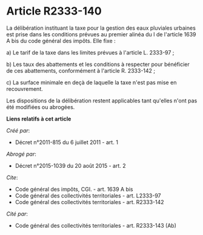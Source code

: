 # Article R2333-140

La délibération instituant la taxe pour la gestion des eaux pluviales urbaines est prise dans les conditions prévues au
premier alinéa du I de l'article 1639 A bis du code général des impôts. Elle fixe : 

a) Le tarif de la taxe dans les limites prévues à l'article L. 2333-97 ; 

b) Les taux des abattements et les conditions à respecter pour bénéficier de ces abattements, conformément à l'article R.
2333-142 ; 

c) La surface minimale en deçà de laquelle la taxe n'est pas mise en recouvrement. 

Les dispositions de la délibération restent applicables tant qu'elles n'ont pas été modifiées ou abrogées.

**Liens relatifs à cet article**

_Créé par_:

  - Décret n°2011-815 du 6 juillet 2011 - art. 1

_Abrogé par_:

  - Décret n°2015-1039 du 20 août 2015 - art. 2

_Cite_:

  - Code général des impôts, CGI. - art. 1639 A bis
  - Code général des collectivités territoriales - art. L2333-97
  - Code général des collectivités territoriales - art. R2333-142

_Cité par_:

  - Code général des collectivités territoriales - art. R2333-143 (Ab)
